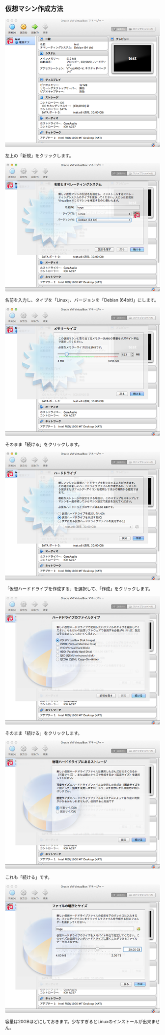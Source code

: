 ## 仮想マシン作成方法

![1](./img/vb1.png)

左上の「新規」をクリックします。


![2](./img/vb2.png)

名前を入力し、タイプを「Linux」、バージョンを「Debian (64bit)」にします。


![3](./img/vb3.png)

そのまま「続ける」をクリックします。


![4](./img/vb4.png)

「仮想ハードドライブを作成する」を選択して、「作成」をクリックします。


![5](./img/vb5.png)

そのまま「続ける」をクリックします。

![6](./img/vb6.png)

これも「続ける」です。

![7](./img/vb7.png)

容量は20GBほどにしておきます。少なすぎるとLinuxのインストールが出来ません。
